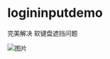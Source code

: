 # logininputdemo
完美解决 软键盘遮挡问题

![图片](https://raw.githubusercontent.com/wanghao200906/logininputdemo/master/12345.gif)
